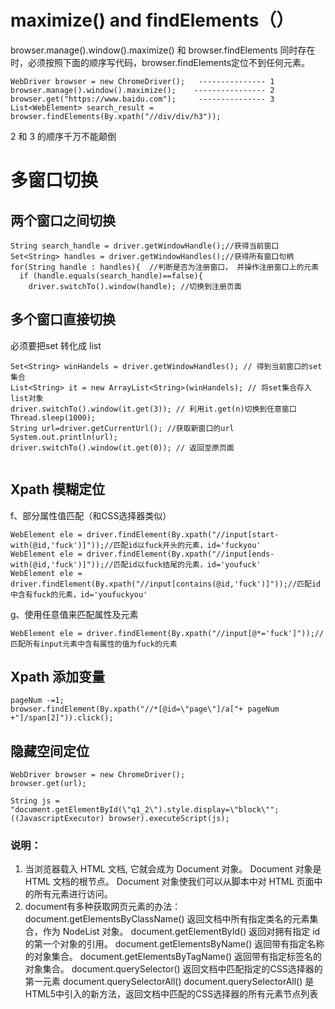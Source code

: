 # maximize() and findElements（）
browser.manage().window().maximize() 和 browser.findElements 同时存在时，必须按照下面的顺序写代码，browser.findElements定位不到任何元素。
```  
WebDriver browser = new ChromeDriver();   --------------- 1
browser.manage().window().maximize();    ---------------- 2
browser.get("https://www.baidu.com");     --------------- 3
List<WebElement> search_result = browser.findElements(By.xpath("//div/div/h3"));

```  
2 和 3 的顺序千万不能颠倒


# 多窗口切换
## 两个窗口之间切换

```
String search_handle = driver.getWindowHandle();//获得当前窗口
Set<String> handles = driver.getWindowHandles();//获得所有窗口句柄
for(String handle : handles){  //判断是否为注册窗口， 并操作注册窗口上的元素
  if (handle.equals(search_handle)==false){ 
    driver.switchTo().window(handle); //切换到注册页面

```
## 多个窗口直接切换
必须要把set 转化成 list
```
Set<String> winHandels = driver.getWindowHandles(); // 得到当前窗口的set集合
List<String> it = new ArrayList<String>(winHandels); // 将set集合存入list对象
driver.switchTo().window(it.get(3)); // 利用it.get(n)切换到任意窗口
Thread.sleep(1000);
String url=driver.getCurrentUrl(); //获取新窗口的url
System.out.println(url);
driver.switchTo().window(it.get(0)); // 返回至原页面


```

## Xpath 模糊定位
  
f、部分属性值匹配（和CSS选择器类似）
```  
WebElement ele = driver.findElement(By.xpath("//input[start-with(@id,'fuck')]"));//匹配id以fuck开头的元素，id='fuckyou'
WebElement ele = driver.findElement(By.xpath("//input[ends-with(@id,'fuck')]"));//匹配id以fuck结尾的元素，id='youfuck'
WebElement ele = driver.findElement(By.xpath("//input[contains(@id,'fuck')]"));//匹配id中含有fuck的元素，id='youfuckyou'
```  
g、使用任意值来匹配属性及元素
```
WebElement ele = driver.findElement(By.xpath("//input[@*='fuck']"));//匹配所有input元素中含有属性的值为fuck的元素

```  

## Xpath 添加变量
```
pageNum -=1;
browser.findElement(By.xpath("//*[@id=\"page\"]/a["+ pageNum +"]/span[2]")).click();
```

## 隐藏空间定位
```
WebDriver browser = new ChromeDriver();
browser.get(url);

String js = "document.getElementById(\"q1_2\").style.display=\"block\"";
((JavascriptExecutor) browser).executeScript(js);    
```
### 说明：
1. 当浏览器载入 HTML 文档, 它就会成为 Document 对象。
  Document 对象是 HTML 文档的根节点。
  Document 对象使我们可以从脚本中对 HTML 页面中的所有元素进行访问。
2. document有多种获取网页元素的办法：
  document.getElementsByClassName()	返回文档中所有指定类名的元素集合，作为 NodeList 对象。
  document.getElementById()	返回对拥有指定 id 的第一个对象的引用。
  document.getElementsByName()	返回带有指定名称的对象集合。
  document.getElementsByTagName()	返回带有指定标签名的对象集合。
  document.querySelector()	返回文档中匹配指定的CSS选择器的第一元素
  document.querySelectorAll()	document.querySelectorAll() 是 HTML5中引入的新方法，返回文档中匹配的CSS选择器的所有元素节点列表
